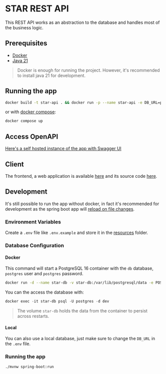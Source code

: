 # STAR REST API

This REST API works as an abstraction to the database and handles most of the business logic.

## Prerequisites

- [Docker](https://www.docker.com)
- [Java 21](https://docs.aws.amazon.com/corretto/latest/corretto-21-ug/downloads-list.html)

> Docker is enough for running the project. However, it's recommended to install java 21 for development.

## Running the app

``` bash
docker build -t star-api . && docker run -p --name star-api -e DB_URL=postgress://postgres:postgres@localhost:5432/db 8080:8080 star-api
```

or with [docker compose](../compose.yaml):

``` bash
docker compose up
```

## Access OpenAPI

[Here's a self hosted instance of the app with Swagger UI](https://star.ddulce.app/api/docs)

## Client

The frontend, a web application is available [here](https://star.ddulce.app/) and its source code [here](../web/README.md).

## Development

It's still possible to run the app without docker, in fact it's recommended for development as the spring boot app will [reload on file changes](https://docs.spring.io/spring-boot/how-to/hotswapping.html#howto.hotswapping.fast-application-restarts).

### Environment Variables

Create a `.env` file like `.env.example` and store it in the [resources](src/main/resources) folder.

### Database Configuration

#### Docker

This command will start a PostgreSQL 16 container with the `db` database, `postgres` user and `postgres` password.

``` bash
docker run -d --name star-db -v star-db:/var/lib/postgresql/data -e POSTGRES_USER=postgres -e POSTGRES_PASSWORD=postgres -e POSTGRES_DB=dev -p 5432:5432 postgres:16
```

You can the access the database with:

``` powershell
docker exec -it star-db psql -U postgres -d dev
```

> The volume `star-db` holds the data from the container to persist across restarts.

#### Local

You can also use a local database, just make sure to change the `DB_URL` in the `.env` file.

### Running the app

``` bash
./mvnw spring-boot:run
```